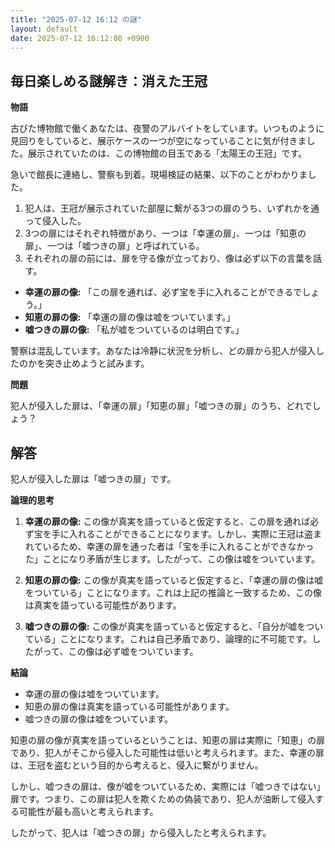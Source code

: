 ```yaml
---
title: "2025-07-12 16:12 の謎"
layout: default
date: 2025-07-12 16:12:00 +0900
---
```

## 毎日楽しめる謎解き：消えた王冠

**物語**

古びた博物館で働くあなたは、夜警のアルバイトをしています。いつものように見回りをしていると、展示ケースの一つが空になっていることに気が付きました。展示されていたのは、この博物館の目玉である「太陽王の王冠」です。

急いで館長に連絡し、警察も到着。現場検証の結果、以下のことがわかりました。

1.  犯人は、王冠が展示されていた部屋に繋がる3つの扉のうち、いずれかを通って侵入した。
2.  3つの扉にはそれぞれ特徴があり、一つは「幸運の扉」、一つは「知恵の扉」、一つは「嘘つきの扉」と呼ばれている。
3.  それぞれの扉の前には、扉を守る像が立っており、像は必ず以下の言葉を話す。

*   **幸運の扉の像:** 「この扉を通れば、必ず宝を手に入れることができるでしょう。」
*   **知恵の扉の像:** 「幸運の扉の像は嘘をついています。」
*   **嘘つきの扉の像:** 「私が嘘をついているのは明白です。」

警察は混乱しています。あなたは冷静に状況を分析し、どの扉から犯人が侵入したのかを突き止めようと試みます。

**問題**

犯人が侵入した扉は、「幸運の扉」「知恵の扉」「嘘つきの扉」のうち、どれでしょう？

## 解答

犯人が侵入した扉は「嘘つきの扉」です。

**論理的思考**

1.  **幸運の扉の像:** この像が真実を語っていると仮定すると、この扉を通れば必ず宝を手に入れることができることになります。しかし、実際に王冠は盗まれているため、幸運の扉を通った者は「宝を手に入れることができなかった」ことになり矛盾が生じます。したがって、この像は嘘をついています。

2.  **知恵の扉の像:** この像が真実を語っていると仮定すると、「幸運の扉の像は嘘をついている」ことになります。これは上記の推論と一致するため、この像は真実を語っている可能性があります。

3.  **嘘つきの扉の像:** この像が真実を語っていると仮定すると、「自分が嘘をついている」ことになります。これは自己矛盾であり、論理的に不可能です。したがって、この像は必ず嘘をついています。

**結論**

*   幸運の扉の像は嘘をついています。
*   知恵の扉の像は真実を語っている可能性があります。
*   嘘つきの扉の像は嘘をついています。

知恵の扉の像が真実を語っているということは、知恵の扉は実際に「知恵」の扉であり、犯人がそこから侵入した可能性は低いと考えられます。また、幸運の扉は、王冠を盗むという目的から考えると、侵入に繋がりません。

しかし、嘘つきの扉は、像が嘘をついているため、実際には「嘘つきではない」扉です。つまり、この扉は犯人を欺くための偽装であり、犯人が油断して侵入する可能性が最も高いと考えられます。

したがって、犯人は「嘘つきの扉」から侵入したと考えられます。
